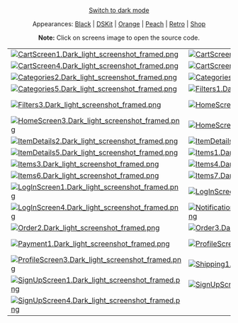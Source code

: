 <p align='center'><a href="ScreensGallery_Dark_dark.md">Switch to dark mode</a></p>
<p align='center'>Appearances:
<a href="ScreensGallery_Black_light.md">Black</a> | <a href="ScreensGallery_DSKit_light.md">DSKit</a> | <a href="ScreensGallery_Orange_light.md">Orange</a> | <a href="ScreensGallery_Peach_light.md">Peach</a> | <a href="ScreensGallery_Retro_light.md">Retro</a> | <a href="ScreensGallery_Shop_light.md">Shop</a>
</p>
<p align='center'><b>Note:</b> Click on screens image to open the source code.</p>
<table>
<tr>
<td><a href="../DSKitExplorer/Screens/./CartScreen1.swift"><img src="Screenshots/./CartScreen1.Dark_light_screenshot_framed.png" alt="CartScreen1.Dark_light_screenshot_framed.png"></a></td>
<td><a href="../DSKitExplorer/Screens/./CartScreen2.swift"><img src="Screenshots/./CartScreen2.Dark_light_screenshot_framed.png" alt="CartScreen2.Dark_light_screenshot_framed.png"></a></td>
<td><a href="../DSKitExplorer/Screens/./CartScreen3.swift"><img src="Screenshots/./CartScreen3.Dark_light_screenshot_framed.png" alt="CartScreen3.Dark_light_screenshot_framed.png"></a></td>
</tr>
<tr>
<td><a href="../DSKitExplorer/Screens/./CartScreen4.swift"><img src="Screenshots/./CartScreen4.Dark_light_screenshot_framed.png" alt="CartScreen4.Dark_light_screenshot_framed.png"></a></td>
<td><a href="../DSKitExplorer/Screens/./CartScreen5.swift"><img src="Screenshots/./CartScreen5.Dark_light_screenshot_framed.png" alt="CartScreen5.Dark_light_screenshot_framed.png"></a></td>
<td><a href="../DSKitExplorer/Screens/./Categories1.swift"><img src="Screenshots/./Categories1.Dark_light_screenshot_framed.png" alt="Categories1.Dark_light_screenshot_framed.png"></a></td>
</tr>
<tr>
<td><a href="../DSKitExplorer/Screens/./Categories2.swift"><img src="Screenshots/./Categories2.Dark_light_screenshot_framed.png" alt="Categories2.Dark_light_screenshot_framed.png"></a></td>
<td><a href="../DSKitExplorer/Screens/./Categories3.swift"><img src="Screenshots/./Categories3.Dark_light_screenshot_framed.png" alt="Categories3.Dark_light_screenshot_framed.png"></a></td>
<td><a href="../DSKitExplorer/Screens/./Categories4.swift"><img src="Screenshots/./Categories4.Dark_light_screenshot_framed.png" alt="Categories4.Dark_light_screenshot_framed.png"></a></td>
</tr>
<tr>
<td><a href="../DSKitExplorer/Screens/./Categories5.swift"><img src="Screenshots/./Categories5.Dark_light_screenshot_framed.png" alt="Categories5.Dark_light_screenshot_framed.png"></a></td>
<td><a href="../DSKitExplorer/Screens/./Filters1.swift"><img src="Screenshots/./Filters1.Dark_light_screenshot_framed.png" alt="Filters1.Dark_light_screenshot_framed.png"></a></td>
<td><a href="../DSKitExplorer/Screens/./Filters2.swift"><img src="Screenshots/./Filters2.Dark_light_screenshot_framed.png" alt="Filters2.Dark_light_screenshot_framed.png"></a></td>
</tr>
<tr>
<td><a href="../DSKitExplorer/Screens/./Filters3.swift"><img src="Screenshots/./Filters3.Dark_light_screenshot_framed.png" alt="Filters3.Dark_light_screenshot_framed.png"></a></td>
<td><a href="../DSKitExplorer/Screens/./HomeScreen1.swift"><img src="Screenshots/./HomeScreen1.Dark_light_screenshot_framed.png" alt="HomeScreen1.Dark_light_screenshot_framed.png"></a></td>
<td><a href="../DSKitExplorer/Screens/./HomeScreen2.swift"><img src="Screenshots/./HomeScreen2.Dark_light_screenshot_framed.png" alt="HomeScreen2.Dark_light_screenshot_framed.png"></a></td>
</tr>
<tr>
<td><a href="../DSKitExplorer/Screens/./HomeScreen3.swift"><img src="Screenshots/./HomeScreen3.Dark_light_screenshot_framed.png" alt="HomeScreen3.Dark_light_screenshot_framed.png"></a></td>
<td><a href="../DSKitExplorer/Screens/./HomeScreen4.swift"><img src="Screenshots/./HomeScreen4.Dark_light_screenshot_framed.png" alt="HomeScreen4.Dark_light_screenshot_framed.png"></a></td>
<td><a href="../DSKitExplorer/Screens/./ItemDetails1.swift"><img src="Screenshots/./ItemDetails1.Dark_light_screenshot_framed.png" alt="ItemDetails1.Dark_light_screenshot_framed.png"></a></td>
</tr>
<tr>
<td><a href="../DSKitExplorer/Screens/./ItemDetails2.swift"><img src="Screenshots/./ItemDetails2.Dark_light_screenshot_framed.png" alt="ItemDetails2.Dark_light_screenshot_framed.png"></a></td>
<td><a href="../DSKitExplorer/Screens/./ItemDetails3.swift"><img src="Screenshots/./ItemDetails3.Dark_light_screenshot_framed.png" alt="ItemDetails3.Dark_light_screenshot_framed.png"></a></td>
<td><a href="../DSKitExplorer/Screens/./ItemDetails4.swift"><img src="Screenshots/./ItemDetails4.Dark_light_screenshot_framed.png" alt="ItemDetails4.Dark_light_screenshot_framed.png"></a></td>
</tr>
<tr>
<td><a href="../DSKitExplorer/Screens/./ItemDetails5.swift"><img src="Screenshots/./ItemDetails5.Dark_light_screenshot_framed.png" alt="ItemDetails5.Dark_light_screenshot_framed.png"></a></td>
<td><a href="../DSKitExplorer/Screens/./Items1.swift"><img src="Screenshots/./Items1.Dark_light_screenshot_framed.png" alt="Items1.Dark_light_screenshot_framed.png"></a></td>
<td><a href="../DSKitExplorer/Screens/./Items2.swift"><img src="Screenshots/./Items2.Dark_light_screenshot_framed.png" alt="Items2.Dark_light_screenshot_framed.png"></a></td>
</tr>
<tr>
<td><a href="../DSKitExplorer/Screens/./Items3.swift"><img src="Screenshots/./Items3.Dark_light_screenshot_framed.png" alt="Items3.Dark_light_screenshot_framed.png"></a></td>
<td><a href="../DSKitExplorer/Screens/./Items4.swift"><img src="Screenshots/./Items4.Dark_light_screenshot_framed.png" alt="Items4.Dark_light_screenshot_framed.png"></a></td>
<td><a href="../DSKitExplorer/Screens/./Items5.swift"><img src="Screenshots/./Items5.Dark_light_screenshot_framed.png" alt="Items5.Dark_light_screenshot_framed.png"></a></td>
</tr>
<tr>
<td><a href="../DSKitExplorer/Screens/./Items6.swift"><img src="Screenshots/./Items6.Dark_light_screenshot_framed.png" alt="Items6.Dark_light_screenshot_framed.png"></a></td>
<td><a href="../DSKitExplorer/Screens/./Items7.swift"><img src="Screenshots/./Items7.Dark_light_screenshot_framed.png" alt="Items7.Dark_light_screenshot_framed.png"></a></td>
<td><a href="../DSKitExplorer/Screens/./Items8.swift"><img src="Screenshots/./Items8.Dark_light_screenshot_framed.png" alt="Items8.Dark_light_screenshot_framed.png"></a></td>
</tr>
<tr>
<td><a href="../DSKitExplorer/Screens/./LogInScreen1.swift"><img src="Screenshots/./LogInScreen1.Dark_light_screenshot_framed.png" alt="LogInScreen1.Dark_light_screenshot_framed.png"></a></td>
<td><a href="../DSKitExplorer/Screens/./LogInScreen2.swift"><img src="Screenshots/./LogInScreen2.Dark_light_screenshot_framed.png" alt="LogInScreen2.Dark_light_screenshot_framed.png"></a></td>
<td><a href="../DSKitExplorer/Screens/./LogInScreen3.swift"><img src="Screenshots/./LogInScreen3.Dark_light_screenshot_framed.png" alt="LogInScreen3.Dark_light_screenshot_framed.png"></a></td>
</tr>
<tr>
<td><a href="../DSKitExplorer/Screens/./LogInScreen4.swift"><img src="Screenshots/./LogInScreen4.Dark_light_screenshot_framed.png" alt="LogInScreen4.Dark_light_screenshot_framed.png"></a></td>
<td><a href="../DSKitExplorer/Screens/./NotificationsScreen1.swift"><img src="Screenshots/./NotificationsScreen1.Dark_light_screenshot_framed.png" alt="NotificationsScreen1.Dark_light_screenshot_framed.png"></a></td>
<td><a href="../DSKitExplorer/Screens/./Order1.swift"><img src="Screenshots/./Order1.Dark_light_screenshot_framed.png" alt="Order1.Dark_light_screenshot_framed.png"></a></td>
</tr>
<tr>
<td><a href="../DSKitExplorer/Screens/./Order2.swift"><img src="Screenshots/./Order2.Dark_light_screenshot_framed.png" alt="Order2.Dark_light_screenshot_framed.png"></a></td>
<td><a href="../DSKitExplorer/Screens/./Order3.swift"><img src="Screenshots/./Order3.Dark_light_screenshot_framed.png" alt="Order3.Dark_light_screenshot_framed.png"></a></td>
<td><a href="../DSKitExplorer/Screens/./Order4.swift"><img src="Screenshots/./Order4.Dark_light_screenshot_framed.png" alt="Order4.Dark_light_screenshot_framed.png"></a></td>
</tr>
<tr>
<td><a href="../DSKitExplorer/Screens/./Payment1.swift"><img src="Screenshots/./Payment1.Dark_light_screenshot_framed.png" alt="Payment1.Dark_light_screenshot_framed.png"></a></td>
<td><a href="../DSKitExplorer/Screens/./ProfileScreen1.swift"><img src="Screenshots/./ProfileScreen1.Dark_light_screenshot_framed.png" alt="ProfileScreen1.Dark_light_screenshot_framed.png"></a></td>
<td><a href="../DSKitExplorer/Screens/./ProfileScreen2.swift"><img src="Screenshots/./ProfileScreen2.Dark_light_screenshot_framed.png" alt="ProfileScreen2.Dark_light_screenshot_framed.png"></a></td>
</tr>
<tr>
<td><a href="../DSKitExplorer/Screens/./ProfileScreen3.swift"><img src="Screenshots/./ProfileScreen3.Dark_light_screenshot_framed.png" alt="ProfileScreen3.Dark_light_screenshot_framed.png"></a></td>
<td><a href="../DSKitExplorer/Screens/./Shipping1.swift"><img src="Screenshots/./Shipping1.Dark_light_screenshot_framed.png" alt="Shipping1.Dark_light_screenshot_framed.png"></a></td>
<td><a href="../DSKitExplorer/Screens/./Shipping2.swift"><img src="Screenshots/./Shipping2.Dark_light_screenshot_framed.png" alt="Shipping2.Dark_light_screenshot_framed.png"></a></td>
</tr>
<tr>
<td><a href="../DSKitExplorer/Screens/./SignUpScreen1.swift"><img src="Screenshots/./SignUpScreen1.Dark_light_screenshot_framed.png" alt="SignUpScreen1.Dark_light_screenshot_framed.png"></a></td>
<td><a href="../DSKitExplorer/Screens/./SignUpScreen2.swift"><img src="Screenshots/./SignUpScreen2.Dark_light_screenshot_framed.png" alt="SignUpScreen2.Dark_light_screenshot_framed.png"></a></td>
<td><a href="../DSKitExplorer/Screens/./SignUpScreen3.swift"><img src="Screenshots/./SignUpScreen3.Dark_light_screenshot_framed.png" alt="SignUpScreen3.Dark_light_screenshot_framed.png"></a></td>
</tr>
<tr>
<td><a href="../DSKitExplorer/Screens/./SignUpScreen4.swift"><img src="Screenshots/./SignUpScreen4.Dark_light_screenshot_framed.png" alt="SignUpScreen4.Dark_light_screenshot_framed.png"></a></td>
</tr>
</table>
